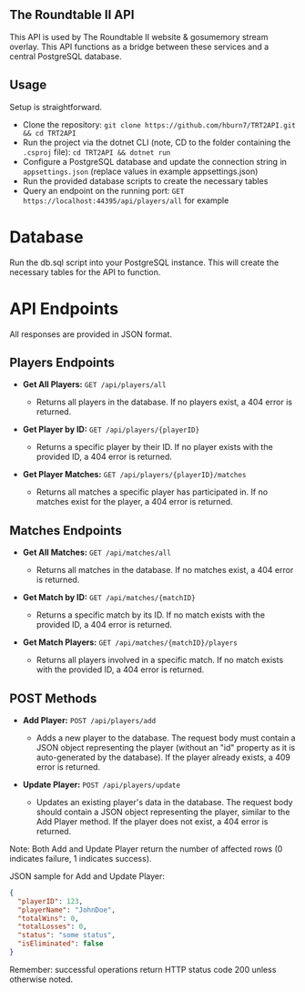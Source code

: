 ## The Roundtable II API
This API is used by The Roundtable II website & gosumemory stream overlay. This API functions as a bridge between these services and a central PostgreSQL database.

## Usage
Setup is straightforward.

* Clone the repository: ```git clone https://github.com/hburn7/TRT2API.git && cd TRT2API```
* Run the project via the dotnet CLI (note, CD to the folder containing the `.csproj` file): `cd TRT2API && dotnet run`
* Configure a PostgreSQL database and update the connection string in `appsettings.json` (replace values in example appsettings.json)
* Run the provided database scripts to create the necessary tables
* Query an endpoint on the running port: `GET https://localhost:44395/api/players/all` for example

# Database
Run the db.sql script into your PostgreSQL instance. This will create the necessary tables for the API to function.

# API Endpoints

All responses are provided in JSON format.

## Players Endpoints

* **Get All Players:** `GET /api/players/all` 
    - Returns all players in the database. If no players exist, a 404 error is returned.

* **Get Player by ID:** `GET /api/players/{playerID}`
    - Returns a specific player by their ID. If no player exists with the provided ID, a 404 error is returned.

* **Get Player Matches:** `GET /api/players/{playerID}/matches`
    - Returns all matches a specific player has participated in. If no matches exist for the player, a 404 error is returned.

## Matches Endpoints

* **Get All Matches:** `GET /api/matches/all` 
    - Returns all matches in the database. If no matches exist, a 404 error is returned.

* **Get Match by ID:** `GET /api/matches/{matchID}` 
    - Returns a specific match by its ID. If no match exists with the provided ID, a 404 error is returned.

* **Get Match Players:** `GET /api/matches/{matchID}/players` 
    - Returns all players involved in a specific match. If no match exists with the provided ID, a 404 error is returned.

## POST Methods

* **Add Player:** `POST /api/players/add` 
    - Adds a new player to the database. The request body must contain a JSON object representing the player (without an "id" property as it is auto-generated by the database). If the player already exists, a 409 error is returned.

* **Update Player:** `POST /api/players/update`
    - Updates an existing player's data in the database. The request body should contain a JSON object representing the player, similar to the Add Player method. If the player does not exist, a 404 error is returned.

Note: Both Add and Update Player return the number of affected rows (0 indicates failure, 1 indicates success).

JSON sample for Add and Update Player:
```json
{
  "playerID": 123,
  "playerName": "JohnDoe",
  "totalWins": 0,
  "totalLosses": 0,
  "status": "some status",
  "isEliminated": false
}
```

Remember: successful operations return HTTP status code 200 unless otherwise noted.

